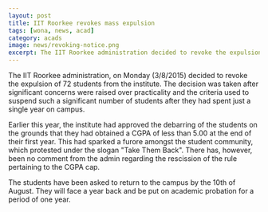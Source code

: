 ```yaml
---
layout: post
title: IIT Roorkee revokes mass expulsion
tags: [wona, news, acad]
category: acads
image: news/revoking-notice.png
excerpt: The IIT Roorkee administration decided to revoke the expulsion of 72 students from the institute.
---
```

The IIT Roorkee administration, on Monday (3/8/2015) decided to revoke the expulsion of 72 students from the institute. The decision was taken after significant concerns were raised over practicality and the criteria used to suspend such a significant number of students after they had spent just a single year on campus.

Earlier this year, the institute had approved the debarring of the students on the grounds that they had obtained a CGPA of less than 5.00 at the end of their first year. This had sparked a furore amongst the student community, which protested under the slogan "Take Them Back". There has, however, been no comment from the admin regarding the rescission of the rule pertaining to the CGPA cap.

 The students have been asked to return to the campus by the 10th of August. They will face a year back and be put on academic probation for a period of one year.
